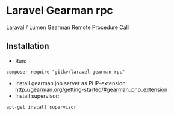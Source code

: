 Laravel Gearman rpc
===================

Laraval / Lumen Gearman Remote Procedure Call

Installation
------------
* Run:
```code
composer require "gitkv/laravel-gearman-rpc"
```
* Install gearman job server as PHP-extension: http://gearman.org/getting-started/#gearman_php_extension<br />
* Install supervisor:
```bash
apt-get install supervisor
```